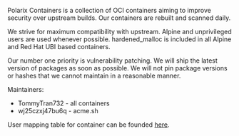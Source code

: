Polarix Containers is a collection of OCI containers aiming to improve security over upstream builds. Our containers are rebuilt and scanned daily.

We strive for maximum compatibility with upstream. Alpine and unprivileged users are used whenever possible. hardened_malloc is included in all Alpine and Red Hat UBI based containers.

Our number one priority is vulnerability patching. We will ship the latest version of packages as soon as possible. We will not pin package versions or hashes that we cannot maintain in a reasonable manner.

Maintainers:
- TommyTran732 - all containers
- wj25czxj47bu6q - acme.sh

User mapping table for container can be founded [here](https://github.com/Polarix-Containers/.github/blob/main/USER_MAPPING.md).